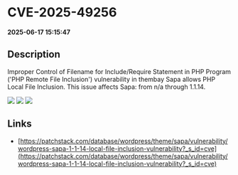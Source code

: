 # CVE-2025-49256

**2025-06-17 15:15:47**

## Description
Improper Control of Filename for Include/Require Statement in PHP Program ('PHP Remote File Inclusion') vulnerability in thembay Sapa allows PHP Local File Inclusion. This issue affects Sapa: from n/a through 1.1.14.

![](https://img.shields.io/static/v1?label=Score&message=8.1&color=red)
![](https://img.shields.io/static/v1?label=Severity&message=HIGH&color=red)
![](https://img.shields.io/static/v1?label=CWE&message=RFI&color=green)

## Links
- [https://patchstack.com/database/wordpress/theme/sapa/vulnerability/wordpress-sapa-1-1-14-local-file-inclusion-vulnerability?_s_id=cve](https://patchstack.com/database/wordpress/theme/sapa/vulnerability/wordpress-sapa-1-1-14-local-file-inclusion-vulnerability?_s_id=cve)
